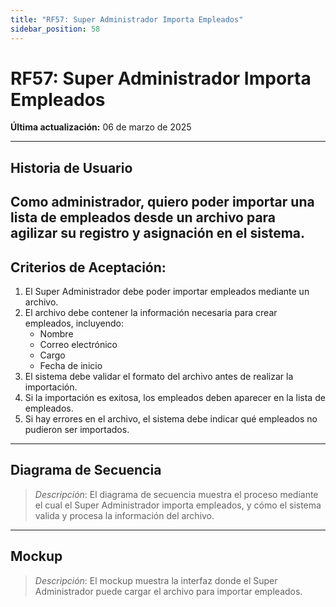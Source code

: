 ```yaml
---
title: "RF57: Super Administrador Importa Empleados"  
sidebar_position: 58
---
```


# RF57: Super Administrador Importa Empleados  

**Última actualización:** 06 de marzo de 2025  

---

## Historia de Usuario  
Como administrador, quiero poder importar una lista de empleados desde un archivo para agilizar su registro y asignación en el sistema.
---

## **Criterios de Aceptación:**  

1. El Super Administrador debe poder importar empleados mediante un archivo.  
2. El archivo debe contener la información necesaria para crear empleados, incluyendo:  
   - Nombre  
   - Correo electrónico  
   - Cargo  
   - Fecha de inicio  
3. El sistema debe validar el formato del archivo antes de realizar la importación.  
4. Si la importación es exitosa, los empleados deben aparecer en la lista de empleados.  
5. Si hay errores en el archivo, el sistema debe indicar qué empleados no pudieron ser importados.  

---

## **Diagrama de Secuencia**  

> *Descripción*: El diagrama de secuencia muestra el proceso mediante el cual el Super Administrador importa empleados, y cómo el sistema valida y procesa la información del archivo.  

---

## **Mockup**  

> *Descripción*: El mockup muestra la interfaz donde el Super Administrador puede cargar el archivo para importar empleados.  
